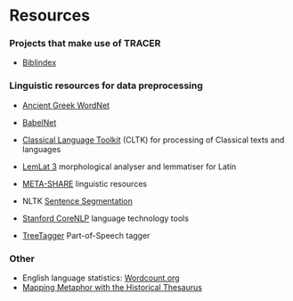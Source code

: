 # Resources

### Projects that make use of TRACER

* [Biblindex](https://www.biblindex.info/presentation)

### Linguistic resources for data preprocessing

* [Ancient Greek WordNet](https://dspace-clarin-it.ilc.cnr.it/repository/xmlui/handle/20.500.11752/ILC-56)

* [BabelNet](http://babelnet.org/)

* [Classical Language Toolkit](http://cltk.org/) \(CLTK\) for processing of Classical texts and languages

* [LemLat 3](http://www.lemlat3.eu/) morphological analyser and lemmatiser for Latin

* [META-SHARE](http://metashare.nlp.ipipan.waw.pl/metashare/) linguistic resources

* NLTK [Sentence Segmentation](http://textanalysisonline.com/nltk-sentence-segmentation)

* [Stanford CoreNLP](https://stanfordnlp.github.io/CoreNLP/) language technology tools

* [TreeTagger](#) Part-of-Speech tagger

### Other

* English language statistics: [Wordcount.org](http://www.wordcount.org/)
* [Mapping Metaphor with the Historical Thesaurus](http://mappingmetaphor.arts.gla.ac.uk/)

### 



